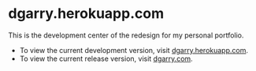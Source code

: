 # dgarry.herokuapp.com

This is the development center of the redesign for my personal portfolio.

* To view the current development version, visit <a href="http://dgarry.herokuapp.com/">dgarry.herokuapp.com</a>.
* To view the current release version, visit <a href="http://dgarry.com/">dgarry.com</a>.
